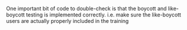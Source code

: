 One important bit of code to double-check is that the boycott and like-boycott testing is implemented correctly.
i.e. make sure the like-boycott users are actually properly included in the training